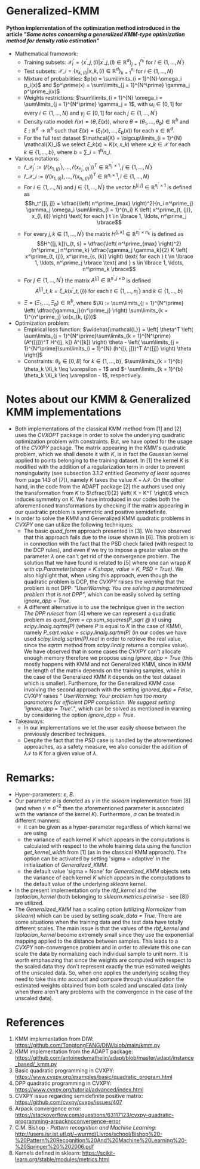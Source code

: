 # Generalized-KMM
#### Python implementation of the optimization method introduced in the article *"Some notes concerning a generalized KMM-type optimization method for density ratio estimation"*
  * Mathematical framework:
    * Training subsets: $\mathcal{X}^\prime_l = \lbrace x^{\prime}\_{j, (l)} | x^{\prime}\_{j, (l)} \in \mathbb{R}^d \rbrace_{j = 1}^{n^\prime_l}$ for $l \in \lbrace 1, \ldots, N^\prime \rbrace$
    * Test subsets: $\mathcal{X}\_i = \lbrace x_{k,(i)} | x\_{k, (i)} \in \mathbb{R}^d \rbrace_{k = 1}^{n_i}$ for $i \in \lbrace 1, \ldots, N \rbrace$
    * Mixture of probabilities: $p(x) = \sum\limits_{i = 1}^{N} \omega_i p_i(x)$ and $p^\prime(x) = \sum\limits_{j = 1}^{N^\prime} \gamma_j p^\prime_j(x)$
    * Weights restrictions: $\sum\limits_{i = 1}^{N} \omega_i = \sum\limits_{j = 1}^{N^\prime} \gamma_j = 1$, with $\omega_i \in [0, 1]$ for every $i \in \lbrace 1, \ldots, N \rbrace$ and $\gamma_j \in [0, 1]$ for each $j \in \lbrace 1, \ldots, N^\prime \rbrace$
    * Density ratio model: $\hat{r}(x) = \langle \theta, \xi(x) \rangle$, where $\theta = (\theta_1, \ldots, \theta_b) \in \mathbb{R}^b$ and $\xi: \mathbb{R}^d \to \mathbb{R}^b$ such that $\xi(x) = (\xi_1(x), \ldots, \xi_b(x))$ for each $x \in \mathbb{R}^d$.
    * For the full test dataset $\mathcal{X} = \bigcup\limits_{i = 1}^{N} \mathcal{X}_i$ we select $\xi\_k(x) = K(x, x\_k)$ where $x\_k \in \mathcal{X}$ for each $k \in \lbrace 1, \ldots, b \rbrace$, where $b = \sum\limits\_{i = 1}^{N} n\_i$.
  * Various notations:
    * $\hat{r}\_{\mathcal{X}^\prime_j} := \left( \hat{r} \left( x^\prime_{1, (j)} \right), \ldots, \hat{r} \left( x^\prime_{n^\prime_j, (j)} \right) \right)^T \in \mathbb{R}^{n^\prime_j \times 1}, j \in \lbrace 1, \ldots, N^\prime \rbrace$
    * $\hat{r}\_{\mathcal{X}\_i} := \left( \hat{r} \left( x_{1, (i)} \right), \ldots, \hat{r} \left( x_{n_i, (i)} \right) \right)^T \in \mathbb{R}^{n_i \times 1}, i \in \lbrace 1, \ldots, N \rbrace$
    * For $i \in \lbrace 1, \ldots, N \rbrace$ and $j \in \lbrace 1, \ldots, N^\prime \rbrace$ the vector $h^{[i, j]} \in \mathbb{R}^{n^\prime_j \times 1}$ is defined as
$$h_t^{[i, j]} = \dfrac{\left( n^\prime_{max} \right)^2}{n_i n^\prime_j} \gamma_j \omega_i \sum\limits_{l = 1}^{n_i} K \left( x^\prime_{t, (j)}, x_{l, (i)} \right) \text{ for each } t \in \lbrace 1, \ldots, n^\prime_j \rbrace$$
    * For every $j, k \in \lbrace 1, \ldots, N^\prime \rbrace$ the matrix $H^{[j, k]} \in \mathbb{R}^{n^\prime_j \times n^\prime_k}$ is defined as
$$H^{[j, k]}\_{t, s} = \dfrac{\left( n^\prime_{max} \right)^2}{n^\prime_j n^\prime_k} \dfrac{\gamma_j \gamma_k}{2} K \left( x^\prime_{t, (j)}, x^\prime_{s, (k)} \right) \text{ for each } t \in \lbrace 1, \ldots, n^\prime_j \rbrace \text{ and } s \in \lbrace 1, \ldots, n^\prime_k \rbrace$$
    * For $j \in \lbrace 1, \ldots, N^\prime \rbrace$ the matrix $A^{[j]} \in \mathbb{R}^{n^\prime\_j \times b}$ is defined
$$A^{[j]}\_{t, k} = \xi\_k( x^{\prime}\_{t, (j)} ) \text{ for each } t \in \lbrace 1, \ldots, n^\prime_j \rbrace \text{ and } k \in \lbrace 1, \ldots, b \rbrace$$
    * $\Xi = (\Xi_1, \ldots, \Xi_b) \in \mathbb{R}^b$, where $\Xi := \sum\limits_{j = 1}^{N^\prime} \left( \dfrac{\gamma_j}{n^\prime_j} \right) \sum\limits_{k = 1}^{n^\prime_j} \xi(x_{k, (j)})$
  * Optimization problem:
    * Empirical loss function: $\widehat{\mathcal{L}} = \left[ \theta^T \left( \sum\limits_{j = 1}^{N^\prime}\sum\limits_{k = 1}^{N^\prime} (A^{[j]})^T H^{[j, k]} A^{[k]} \right) \theta - \left( \sum\limits_{j = 1}^{N^\prime}\sum\limits_{i = 1}^{N} (h^{[i, j]})^T A^{[j]} \right) \theta \right]$
    * Constraints: $\theta_k \in [0, B] \text{ for } k \in \lbrace 1, \ldots, b \rbrace$, $\sum\limits_{k = 1}^{b} \theta_k \Xi_k \leq \varepsilon + 1$ and $- \sum\limits_{k = 1}^{b} \theta_k \Xi_k \leq \varepsilon - 1$, respectively.    


# Notes about our KMM & Generalized KMM implementations
* Both implementations of the classical KMM method from [1] and [2] uses the *CVXOPT* package in order to solve the underlying quadratic optimization problem with constraints. But, we have opted for the usage of the *CVXPY* package. The matrix appearing in the KMM's quadratic problem, which we shall denote it with $K$, is in fact the Gaussian kernel applied to points belonging to the training dataset. In [1] the kernel $K$ is modified with the addition of a regularization term in order to prevent nonsingularity (see subsection 3.1.2 entitled *Geometry of least squares* from page 143 of [7]), namely $K$ takes the value $K + \lambda \mathcal{I}$. On the other hand, in the code from the ADAPT package [2] the authors used only the transformation from $K$ to $\dfrac{1}{2} \left( K + K^T \right)$ which induces symmetry on $K$. We have introduced in our codes both the aforementioned transformations by checking if the matrix appearing in our quadratic problem is symmetric and positive semidefinite.
* In order to solve the KMM and Generalized KMM quadratic problems in *CVXPY* one can utilize the following techniques:
  * The basic *quad_form* approach presented in [3]. We have observed that this approach fails due to the issue shown in [6]. This problem is in connection with the fact that the PSD check failed (with respect to the DCP rules), and even if we try to impose a greater value on the parameter $\lambda$ one can't get rid of the convergence problem. The solution that we have found is related to [5] where one can wrapp $K$ with *cp.Parameter(shape = K.shape, value = K, PSD = True)*. We also highlight that, when using this approach, even though the quadratic problem is DCP, the *CVXPY* raises the *warning* that the problem is not DPP: *"UserWarning: You are solving a parameterized problem that is not DPP"*, which can be easily solved by setting *ignore_dpp = True*.
  * A different alternative is to use the technique given in the section *The DPP ruleset* from [4] where we can represent a quadratic problem as *quad_form = cp.sum_squares(P_sqrt @ x)* using *scipy.linalg.sqrtm(P)* (where $P$ is equal to $K$ in the case of KMM), namely *P_sqrt.value = scipy.linalg.sqrtm(P)* (in our codes we have used *scipy.linalg.sqrtm(P).real* in order to retrieve the real value, since the *sqrtm* method from *scipy.linalg* returns a complex value). We have observed that in some cases the *CVXPY* can't allocate enough memory therefore we propose using *ignore_dpp = True* (this mostly happens with KMM and not Generalized KMM, since in KMM the length of the matrix depends on the training samples, while in the case of the Generalized KMM it depends on the test dataset which is smaller). Furthemore, for the Generalized KMM case involving the second approach with the setting *ignored_dpp = False*, *CVXPY* raises *" UserWarning: Your problem has too many parameters for efficient DPP compilation. We suggest setting 'ignore_dpp = True'."*, which can be solved as mentioned in warning by considering the option *ignore_dpp = True*. 
* Takeaways:
  * In our implementations we let the user easily choose between the previously described techniques.
  * Despite the fact that the *PSD* case is handled by the aforementioned approaches, as a safety measure, we also consider the addition of $\lambda \mathcal{I}$ to $K$ for a given value of $\lambda$.



# Remarks:
* Hyper-parameters: $\varepsilon$, $B$.
* Our parameter $\sigma$ is denoted as $\gamma$ in the *sklearn* implementation from [8] (and when $\gamma \approx \tilde{\sigma}^{-2}$ then the aforementioned parameter is associated with the variance of the kernel $K$). Furthermore, $\sigma$ can be treated in different manners:
  * it can be given as a hyper-parameter regardless of which kernel we are using
  * the variance of each kernel $K$ which appears in the computations is calculated with respect to the whole training data using the function *get_kernel_width* from [1] (as in the classical KMM approach). The option can be activated by setting 'sigma = adaptive' in the initialization of *Generalized_KMM*.
  * the default value 'sigma = None' for *Generalized_KMM* objects sets the variance of each kernel $K$ which appears in the computations to the default value of the underlying *sklearn* kernel.
* In the present implementation only the *rbf_kernel* and the *laplacian_kernel* (both belonging to *sklearn.metrics.pairwise* - see [8]) are utilized.
* The *Generalized_KMM* has a scaling option (utilizing *Normalizer* from *sklearn*) which can be used by setting *scale_data = True*. There are some situations when the training data and the test data have totally different scales. The main issue is that the values of the *rbf_kernel* and *laplacian_kernel* become extremely small since they use the exponential mapping applied to the distance between samples. This leads to a *CVXPY* non-convergence problem and in order to alleviate this one can scale the data by normalizing each individual sample to unit norm. It is worth emphasizing that since the weights are computed with respect to the scaled data they don't represent exactly the true estimated weights of the unscaled data. So, when one applies the underlying scaling they need to take this into account and compare through visualization the estimated weights obtained from both scaled and unscaled data (only when there aren't any problems with the convergence in the case of the unscaled data).



# References
1. KMM implementation from DIW: https://github.com/TongtongFANG/DIW/blob/main/kmm.py
2. KMM implementation from the ADAPT package: https://github.com/antoinedemathelin/adapt/blob/master/adapt/instance_based/_kmm.py
3. Basic quadratic programming in CVXPY: https://www.cvxpy.org/examples/basic/quadratic_program.html
4. DPP quadratic programming in CVXPY: https://www.cvxpy.org/tutorial/advanced/index.html
5. CVXPY issue regarding semidefinite positive matrix: https://github.com/cvxpy/cvxpy/issues/407
6. Arpack convergence error: https://stackoverflow.com/questions/63117123/cvxpy-quadratic-programming-arpacknoconvergence-error
7. C.M. Bishop - *Pattern recognition and Machine Learning*: http://users.isr.ist.utl.pt/~wurmd/Livros/school/Bishop%20-%20Pattern%20Recognition%20And%20Machine%20Learning%20-%20Springer%20%202006.pdf
8. Kernels defined in sklearn: https://scikit-learn.org/stable/modules/metrics.html
